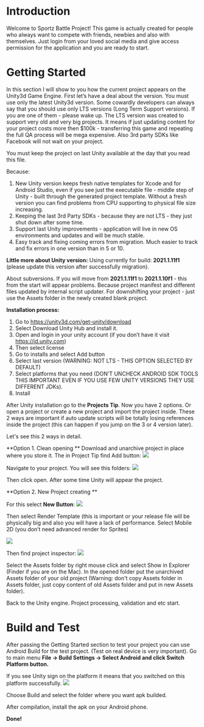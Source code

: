 # Introduction
Welcome to Sportz Battle Project! This game is actually created for people who always want to compete with friends, newbies and also with themselves. Just login from your loved social media and give access permission for the application and you are ready to start.

# Getting Started
In this section I will show to you how the current project appears on the Unity3d Game Engine. First let’s have a deal about the version. You must use only the latest Unity3d version. Some cowardly developers can always say that you should use only LTS versions (Long Term Support versions). If you are one of them - please wake up. The LTS version was created to support very old and very big projects. It means if just updating content for your project costs more then $100k - transferring this game and repeating the full QA process will be mega expensive. Also 3rd party SDKs like Facebook will not wait on your project.

You must keep the project on last Unity available at the day that you read this file.

Because:
1. New Unity version keeps fresh native templates for Xcode and for Android Studio, even if you see just the executable file - middle step of Unity - built through the generated project template. Without a fresh version you can find problems from CPU supporting to physical file size increasing.
2. Keeping the last 3rd Party SDKs - because they are not LTS - they just shut down after some time.
3. Support last Unity improvements - application will live in new OS environments and updates and will be much stable.
4. Easy track and fixing coming errors from migration. Much easier to track and fix errors in one version than in 5 or 10.

**Little more about Unity version:**
Using currently for build: **2021.1.11f1** (please update this version after successfully migration).

About subversions. If you will move from **2021.1.11f1** to **2021.1.10f1** - this from the start will appear problems. 
Because project manifest and different files updated by internal script updater. For downshifting your project - just use the Assets folder in the newly created blank project.

**Installation process:**
1. Go to https://unity3d.com/get-unity/download
2. Select Download Unity Hub and install it.
3. Open and login in your unity account (if you don’t have it visit https://id.unity.com)
4. Then select license
5. Go to installs and select Add button
6. Select last version (WARNING: NOT LTS - THIS OPTION SELECTED BY DEFAULT)
7. Select platforms that you need (DON’T UNCHECK ANDROID SDK TOOLS THIS IMPORTANT EVEN IF YOU USE FEW UNITY VERSIONS THEY USE DIFFERENT JDKs).
8. Install

After Unity installation go to the **Projects Tip**. Now you have 2 options. Or open a project or create a new project and import the project inside. These 2 ways are important if auto update scripts will be totally losing references inside the project (this can happen if you jump on the 3 or 4 version later).

Let's see this 2 ways in detail.

**Option 1. Clean opening
**
Download and unarchive project in place where you store it. The in Project Tip find Add button:
![](https://dev.azure.com/dewmakerdesign/80a7211d-fc70-4611-a6c3-92b1f0257007/_apis/git/repositories/d58d891c-e6e0-4ef5-b11b-40f596f20219/items?path=%2FReadmeImages%2Fimage8.png&versionDescriptor%5BversionOptions%5D=0&versionDescriptor%5BversionType%5D=0&versionDescriptor%5Bversion%5D=main&resolveLfs=true&%24format=octetStream&api-version=5.0)


Navigate to your project. You will see this folders:
![](https://dev.azure.com/dewmakerdesign/80a7211d-fc70-4611-a6c3-92b1f0257007/_apis/git/repositories/d58d891c-e6e0-4ef5-b11b-40f596f20219/items?path=%2FReadmeImages%2Fimage5.png&versionDescriptor%5BversionOptions%5D=0&versionDescriptor%5BversionType%5D=0&versionDescriptor%5Bversion%5D=main&resolveLfs=true&%24format=octetStream&api-version=5.0)

Then click open. After some time Unity will appear the project.



**Option 2. New Project creating
**

For this select **New Button**:
![](https://dev.azure.com/dewmakerdesign/80a7211d-fc70-4611-a6c3-92b1f0257007/_apis/git/repositories/d58d891c-e6e0-4ef5-b11b-40f596f20219/items?path=%2FReadmeImages%2Fimage9.png&versionDescriptor%5BversionOptions%5D=0&versionDescriptor%5BversionType%5D=0&versionDescriptor%5Bversion%5D=main&resolveLfs=true&%24format=octetStream&api-version=5.0)

Then select Render Template (this is important or your release file will be physically big and also you will have a lack of performance. Select Mobile 2D (you don’t need advanced render for Sprites)

![](https://dev.azure.com/dewmakerdesign/80a7211d-fc70-4611-a6c3-92b1f0257007/_apis/git/repositories/d58d891c-e6e0-4ef5-b11b-40f596f20219/items?path=%2FReadmeImages%2Fimage2.png&versionDescriptor%5BversionOptions%5D=0&versionDescriptor%5BversionType%5D=0&versionDescriptor%5Bversion%5D=main&resolveLfs=true&%24format=octetStream&api-version=5.0)

Then find project inspector:
![](https://dev.azure.com/dewmakerdesign/80a7211d-fc70-4611-a6c3-92b1f0257007/_apis/git/repositories/d58d891c-e6e0-4ef5-b11b-40f596f20219/items?path=%2FReadmeImages%2Fimage6.png&versionDescriptor%5BversionOptions%5D=0&versionDescriptor%5BversionType%5D=0&versionDescriptor%5Bversion%5D=main&resolveLfs=true&%24format=octetStream&api-version=5.0)

Select the Assets folder by right mouse click and select Show in Explorer (Finder if you are on the Mac). In the opened folder put the unarchived Assets folder of your old project (Warning: don't copy Assets folder in Assets folder, just copy content of old Assets folder and put in new Assets folder).

Back to the Unity engine. Project processing, validation and etc start.

# Build and Test
After passing the Getting Started section to test your project you can use Android Build for the test project.
(Test on real device is very important).
Go to main menu **File ->  Build Settings -> Select Android and click Switch Platform button.**

If you see Unity sign on the platform it means that you switched on this platform successfully.
![](https://dev.azure.com/dewmakerdesign/80a7211d-fc70-4611-a6c3-92b1f0257007/_apis/git/repositories/d58d891c-e6e0-4ef5-b11b-40f596f20219/items?path=%2FReadmeImages%2Fimage3.png&versionDescriptor%5BversionOptions%5D=0&versionDescriptor%5BversionType%5D=0&versionDescriptor%5Bversion%5D=main&resolveLfs=true&%24format=octetStream&api-version=5.0)

Choose Build and select the folder where you want apk builded.

After compilation, install the apk on your Android phone.

**Done!**